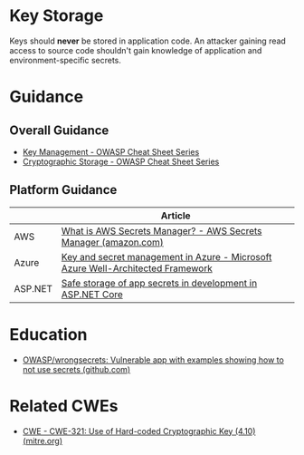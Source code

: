# Key Storage

Keys should **never** be stored in application code. An attacker gaining read access to source code shouldn't gain knowledge of application and environment-specific secrets.


# Guidance

## Overall Guidance
- [Key Management - OWASP Cheat Sheet Series](https://cheatsheetseries.owasp.org/cheatsheets/Key_Management_Cheat_Sheet.html)
- [Cryptographic Storage - OWASP Cheat Sheet Series](https://cheatsheetseries.owasp.org/cheatsheets/Cryptographic_Storage_Cheat_Sheet.html)

## Platform Guidance
|                |Article|
|----------------|-------------------------------|
|AWS     |[What is AWS Secrets Manager? - AWS Secrets Manager (amazon.com)](https://docs.aws.amazon.com/secretsmanager/latest/userguide/intro.html)            |
|Azure   |[Key and secret management in Azure - Microsoft Azure Well-Architected Framework](https://learn.microsoft.com/en-us/azure/architecture/framework/security/design-storage-keys) |
|ASP.NET|[Safe storage of app secrets in development in ASP.NET Core](https://learn.microsoft.com/en-us/aspnet/core/security/app-secrets?view=aspnetcore-7.0&tabs=windows&viewFallbackFrom=aspnetcore-2.2#access-a-secret)|


# Education

- [OWASP/wrongsecrets: Vulnerable app with examples showing how to not use secrets (github.com)](https://github.com/OWASP/wrongsecrets)

# Related CWEs

- [CWE - CWE-321: Use of Hard-coded Cryptographic Key (4.10) (mitre.org)](https://cwe.mitre.org/data/definitions/321.html)
